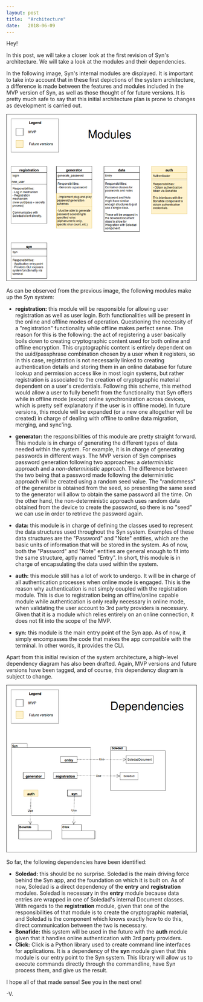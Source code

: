 ```yaml
---
layout: post
title:  "Architecture"
date:   2018-06-09
---
```

Hey!

In this post, we will take a closer look at the first revision of Syn's architecture. We will take a look at the modules and their dependencies.

In the following image, Syn's internal modules are displayed. It is important to take into account that in these first depictions of the system architecture, a difference is made between the features and modules included in the MVP version of Syn, as well as those thought of for future versions. It is pretty much safe to say that this initial architecture plan is prone to changes as development is carried out.

![Syn architecture modules](https://raw.githubusercontent.com/DiffyA/GSoC2018/master/docs/_assets/architecture_modules.png)

As can be observed from the previous image, the following modules make up the Syn system:

+ **registration:** this module will be responsible for allowing user registration as well as user login. Both functionalities will be present in the online and offline modes of operation. Questioning the necessity of a "registration" functionality while offline makes perfect sense. The reason for this is the following: the act of registering a user basically boils down to creating cryptographic content used for both online and offline encryption. This cryptographic content is entirely dependent on the uuid/passphrase combination chosen by a user when it registers, so in this case, registration is not necessarily linked to creating authentication details and storing them in an online database for future lookup and permission access like in most login systems, but rather registration is associated to the creation of cryptographic material dependent on a user's credentials. Following this scheme, this method would allow a user to fully benefit from the functionality that Syn offers while in offline mode (except online synchronization across devices, which is pretty self explanatory if the user is in offline mode). In future versions, this module will be expanded (or a new one altogether will be created) in charge of dealing with offline to online data migration, merging, and sync'ing. 

+ **generator:** the responsibilities of this module are pretty straight forward. This module is in charge of generating the different types of data needed within the system. For example, it is in charge of generating passwords in different ways. The MVP version of Syn comprises password generation following two approaches: a *deterministic* approach and a *non-deterministic* approach. The difference between the two being that a password made following the deterministic approach will be created using a random seed value. The "randomness" of the generator is obtained from the seed, so presenting the same seed to the generator will allow to obtain the same password all the time. On the other hand, the non-deterministic approach uses random data obtained from the device to create the password, so there is no "seed" we can use in order to retrieve the password again.

+ **data:** this module is in charge of defining the classes used to represent the data structures used throughout the Syn system. Examples of these data structures are the "Password" and "Note" entities, which are the basic units of information that will be stored in the system. As of now, both the "Password" and "Note" entities are general enough to fit into the same structure, aptly named "Entry". In short, this module is in charge of encapsulating the data used within the system.

+ **auth:** this module still has a lot of work to undergo. It will be in charge of all authentication processes when online mode is engaged. This is the reason why authentication is not simply coupled with the registration module. This is due to registration being an offline/online capable module while authentication is only really necessary in online mode, when validating the user account to 3rd party providers is necessary. Given that it is a module which relies entirely on an online connection, it does not fit into the scope of the MVP.

+ **syn:** this module is the main entry point of the Syn app. As of now, it simply encompasses the code that makes the app compatible with the terminal. In other words, it provides the CLI.

Apart from this initial revision of the system architecture, a high-level dependency diagram has also been drafted. Again, MVP versions and future versions have been tagged, and of course, this dependency diagram is subject to change.

![Syn architecture dependencies](https://raw.githubusercontent.com/DiffyA/GSoC2018/master/docs/_assets/architecture_dependencies.png)

So far, the following dependencies have been identified:

+ **Soledad:** this should be no surprise. Soledad is the main driving force behind the Syn app, and the foundation on which it is built on. As of now, Soledad is a direct dependency of the **entry** and **registration** modules. Soledad is necessary in the **entry** module because data entries are wrapped in one of Soledad's internal Document classes. With regards to the **registration** module, given that one of the responsibilities of that module is to create the cryptographic material, and Soledad is the component which knows exactly how to do this, direct communication between the two is necessary.
+ **Bonafide:** this system will be used in the future with the **auth** module given that it handles online authentication with 3rd party providers.
+ **Click:** Click is a Python library used to create command line interfaces for applications. It is a dependency of the **syn** module given that this module is our entry point to the Syn system. This library will allow us to execute commands directly through the commandline, have Syn process them, and give us the result.

I hope all of that made sense! See you in the next one!

-V.
